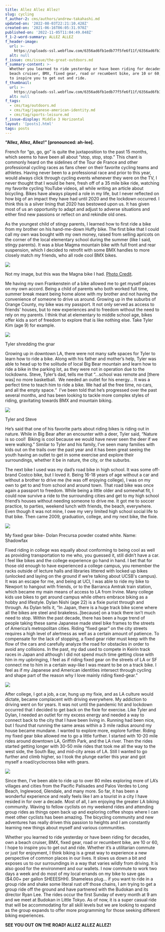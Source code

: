 ```yaml
---
title: Allez Allez Allez!
slug: cycling
f_author-2: cms/authors/andrew-takahashi.md
updated-on: '2022-08-03T22:21:10.428Z'
created-on: '2021-06-16T06:05:31.970Z'
published-on: '2022-11-05T11:04:49.048Z'
f_1-2-word-summary: ALLEZ ALLEZ
f_header-image:
  url: >-
    https://uploads-ssl.webflow.com/6356ad6fb1edb77f5fe6f11f/6356ad6fb1edb70a3ee6faf9_60c99644ecaa4f88101ba89a_pasted20image200203.png
  alt: null
f_issue: cms/issue/the-great-outdoors.md
f_summary-content: >-
  Whether you learned to ride yesterday or have been riding for decades, own a
  beach cruiser, BMX, fixed gear, road or recumbent bike, are 10 or 60, I hope
  to inspire you to get out and ride.
f_thumbnail:
  url: >-
    https://uploads-ssl.webflow.com/6356ad6fb1edb77f5fe6f11f/6356ad6fb1edb7430fe6fafa_60c996e1c5ba9e22d4f60189_Screenshot202021-06-1520231450.jpeg
  alt: null
f_tags:
  - cms/tag/outdoors.md
  - cms/tag/japanese-american-identity.md
  - cms/tag/sports-leisure.md
f_issue-display: Middle 3 Horizontal
layout: '[posts].html'
tags: posts
---
```


**“Allez, Allez, Allez!” \[pronounced: ah-lee\].**

French for “go, go, go” is quite the juxtaposition to the past 15 months, which seems to have been all about “stop, stop, stop.” This chant is commonly heard on the sidelines of the Tour de France and other professional cycling races as fans cheer on their favorite cycling teams and athletes. Having never been to a professional race and prior to this year, would always click through cycling events whenever they were on the TV, I never thought that I would be here, fresh off of a 35 mile bike ride, watching my favorite cycling YouTube videos, all while writing an article about bicycling. Bikes have always played a role in my life, but I never reflected on how big of an impact they have had until 2020 and the lockdown occurred. I think this is a silver lining that 2020 has bestowed upon us. It has given most of us an opportunity to adapt and adjust to adverse situations and either find new passions or reflect on and rekindle old ones.

As the youngest child of stingy parents, I learned how to first ride a bike from my brother on his hand-me-down Huffy bike. The first bike that I could call my own was bought with my own money, raised from selling apricots on the corner of the local elementary school during the summer (like I said, stingy parents). It was a blue Magma mountain bike with full front and rear suspension, which I decided to retrofit with some BMX handles to more closely match my friends, who all rode cool BMX bikes.

![](https://uploads-ssl.webflow.com/6356ad6fb1edb77f5fe6f11f/6356ad6fb1edb70121e6f95b_81f1f94b6cb24c17a00abe2f593249c3.jpg)

Not my image, but this was the Magna bike I had. [Photo Credit](https://www.google.com/url?sa=i&url=https%3A%2F%2Fofferup.com%2Fitem%2Fdetail%2F376220857&psig=AOvVaw0sp4OxIQRggflzuXvtRHd_&ust=1623910199149000&source=images&cd=vfe&ved=0CAIQjRxqFwoTCPDvw4a_m_ECFQAAAAAdAAAAABAE).

Me having my own Frankenstein of a bike allowed me to get myself places on my own accord. Being a child of parents who both worked full time, summer break meant being home alone with my brother and not having the convenience of someone to drive us around. Growing up in the suburbs of Orange County, my bike was my passport. It not only served as access to friends' houses, but to new experiences and to freedom without the need to rely on my parents. I think that at elementary to middle school age, bikes offer kids a sort of freedom to explore that is like nothing else. Take Tyler Kim (age 9) for example.

![](https://uploads-ssl.webflow.com/6356ad6fb1edb77f5fe6f11f/6356ad6fb1edb7f37ae6f95c_pasted%20image%200%20(1).png)

Tyler shredding the gnar

Growing up in downtown LA, there were not many safe spaces for Tyler to learn how to ride a bike. Along with his father and mother’s help, Tyler was able to head up to the solitude of local Big Bear mountain and learn how to ride a bike in the parking lot, as they were not in operation due to the lockdowns. Steve, Tyler’s dad, tells me that “...school was remote and \[there was\] no more basketball.  We needed an outlet for his energy... It was a perfect time to teach him to ride a bike. We had all the free time, no cars, and all the empty space.“  I’ve been told that he’s progressed over the past several months, and has been looking to tackle more complex styles of riding, gravitating towards BMX and mountain biking.

![](https://uploads-ssl.webflow.com/6356ad6fb1edb77f5fe6f11f/6356ad6fb1edb7caa2e6f95d_pasted%20image%200%20(2).png)

Tyler and Steve

He’s said that one of his favorite parts about riding bikes is riding out in nature. While in Big Bear after an encounter with a deer, Tyler said, “Nature is so cool!  Biking is cool because we would have never seen the deer if we were walking.” Similar to Tyler and his family, I’ve seen many families with kids out on the trails over the past year and it has been great seeing the youth having an outlet to get in some exercise and explore their surroundings, whether it be in nature, the city, or the suburbs.

The next bike I used was my dad’s road bike in high school. It was some off-brand Costco bike, but I loved it. Being 16-18 years of age without a car and without a brother to drive me (he was off enjoying college), I was on my own to get to and from school and around town. That road bike was once again a passport to freedom. While being a little older and somewhat fit, I could now survive a ride to the surrounding cities and get to my high school friend’s houses without needing someone to drive me. It got me to soccer practice, to parties, weekend lunch with friends, the beach, everywhere. Even though it was not mine, I owe my very limited high school social life to that bike. Then came 2009, graduation, college, and my next bike, the fixie.

![](https://uploads-ssl.webflow.com/5ea52d95dddc5f21748c6b98/60c99644ecaa4f88101ba89a_pasted%20image%200%20(3).png)

My fixed gear bike- Dolan Precursa powder coated white. Name: Shadowfax

Fixed riding in college was equally about conforming to being cool as well as providing transportation to me who, you guessed it, still didn’t have a car. I feel like bikes and the college experience go hand in hand. I bet that for those old enough to have experienced a college campus, you remember the racks outside of lecture halls and libraries littered with locked up bikes (unlocked and laying on the ground if we’re talking about UCSB's campus). It was an escape for me, and being at UCI, I was able to ride my bike to Newport to hangout with friends, or to the Barranca Amtrak train station, which became my main means of access to LA from Irvine. Many college kids use bikes to get around campus while others embrace biking as a hobby and lifestyle. Dylan Nishi (age 22) is a fixie purist through and through. As Dylan tells it, “In Japan, there is a huge track bike scene where all the bikes are steel and brakeless..\[because\] on a track there isn’t much need to stop. Within the past decade, there has been a huge trend of people taking these same Japanese made steel bike frames to the streets of America’s metropolitan cities. Riding “fixed gear” on the city streets requires a high level of alertness as well as a certain amount of patience. To compensate for the lack of stopping, a fixed gear rider must keep with the flow of the cars and carefully analyze the road for obstacles in order to avoid any collisions. In the past, my dad used to compete in Keirin track races in Japan and although I did not spend much time getting close with him in my upbringing, I feel as if riding fixed gear on the streets of LA or SF connect me to him in a certain way-like I was meant to be on a track bike. I feel as if my Japanese and American identities intersect through cycling and shape part of the reason why I love mainly riding fixed-gear.”

![](https://uploads-ssl.webflow.com/6356ad6fb1edb77f5fe6f11f/6356ad6fb1edb724f0e6f95e_pasted%20image%200%20(4).png)

After college, I got a job, a car, hung up my fixie, and as LA culture would dictate, became complacent with driving everywhere. My addiction to driving went on for years. It was not until the pandemic hit and lockdown occurred that I decided to get back on the fixie for exercise. Like Tyler and Dylan, I needed an outlet for my excess energy and needed a way to connect back to the city that I have been living in. Running had been nice, but I found that running the same areas within a 3 mile radius around my house became mundane. I wanted to explore more, explore further. Riding my fixed gear bike allowed me to go a little further. I started with 10-20 mile rides around downtown LA, Griffith Park, and the LA river. Then the rides started getting longer with 30-50 mile rides that took me all the way to the west side, the South Bay, and mid-city areas of LA. Still I wanted to go further and climb higher, so I took the plunge earlier this year and got myself a road/cyclocross bike with gears.

![](https://uploads-ssl.webflow.com/6356ad6fb1edb77f5fe6f11f/6356ad6fb1edb79d11e6f95f_pasted%20image%200%20(6).png)

Since then, I’ve been able to ride up to over 80 miles exploring more of LA’s villages and cities from the Pacific Palisades and Palos Verdes to Long Beach, Inglewood, Glendale, and many more. So far, it has been a wonderful experience and really feels like I am a tourist in a city I have resided in for over a decade. Most of all, I am enjoying the greater LA biking community. Waving to fellow cyclists on my weekend rides and attending group rides as things open back up and exploring coffee shops where I can meet other cyclists has been amazing. The bicycling community and new adventures has really driven this passion to heights and I am constantly learning new things about myself and various communities.

Whether you learned to ride yesterday or have been riding for decades, own a beach cruiser, BMX, fixed gear, road or recumbent bike, are 10 or 60, I hope to inspire you to get out and ride. Whether it’s a utilitarian commute or just for enjoyment, I think biking is a great way to experience a new perspective of common places in our lives. It slows us down a bit and exposes us to our surroundings in a way that varies wildly from driving. It is also good for the environment and our wallets. I now commute to work two days a week and do most of my local errands on my bike to save gas ($4.00+ per gallon SHEEESHH). Shameless plug… if you want to ride in a group ride and shake some literal rust off those chains, I am trying to get a group ride off the ground and have partnered with the Budokan and its director Ryan Lee. The rides occur the first Sunday of every month at 9 am and we meet at Budokan in Little Tokyo. As of now, it is a super casual ride that will be accommodating for all skill levels but we are looking to expand as the group expands to offer more programming for those seeking different biking experiences.

**SEE YOU OUT ON THE ROAD! ALLEZ ALLEZ ALLEZ!**
